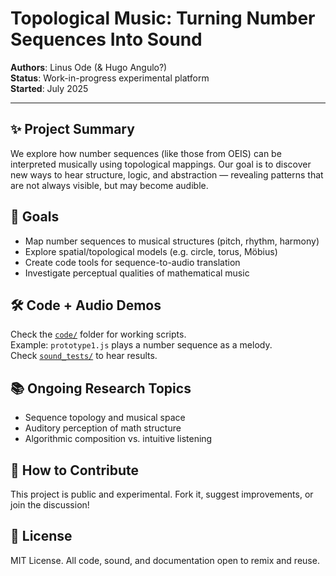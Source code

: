 # Topological Music: Turning Number Sequences Into Sound

**Authors**: Linus Ode (& Hugo Angulo?)  
**Status**: Work-in-progress experimental platform  
**Started**: July 2025

---

## ✨ Project Summary

We explore how number sequences (like those from OEIS) can be interpreted musically using topological mappings. Our goal is to discover new ways to hear structure, logic, and abstraction — revealing patterns that are not always visible, but may become audible.

## 🎯 Goals

- Map number sequences to musical structures (pitch, rhythm, harmony)
- Explore spatial/topological models (e.g. circle, torus, Möbius)
- Create code tools for sequence-to-audio translation
- Investigate perceptual qualities of mathematical music

## 🛠️ Code + Audio Demos

Check the [`code/`](./code) folder for working scripts.  
Example: `prototype1.js` plays a number sequence as a melody.  
Check [`sound_tests/`](./sound_tests) to hear results.

## 📚 Ongoing Research Topics

- Sequence topology and musical space
- Auditory perception of math structure
- Algorithmic composition vs. intuitive listening

## 💬 How to Contribute

This project is public and experimental. Fork it, suggest improvements, or join the discussion!

## 📄 License

MIT License. All code, sound, and documentation open to remix and reuse.
